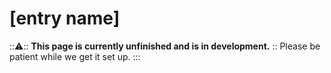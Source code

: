 <!-- Anything surrounded by "[]" can be replaced freely -->
<!-- It is preferred that you don't touch anything else unless said otherwise-->

<!-- Delete all comments once the page is complete to reduce file size -->

# [entry name]

:::warning:::
  **This page is currently unfinished and is in development.**
  :: Please be patient while we get it set up.
:::
